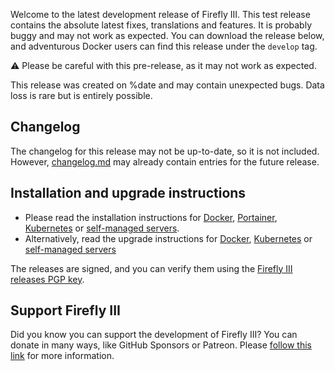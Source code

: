 Welcome to the latest development release of Firefly III. This test release contains the absolute latest fixes, translations and features. It is probably buggy and may not work as expected. You can download the release below, and adventurous Docker users can find this release under the `develop` tag.

:warning: Please be careful with this pre-release, as it may not work as expected.

This release was created on %date and may contain unexpected bugs. Data loss is rare but is entirely possible.

## Changelog

The changelog for this release may not be up-to-date, so it is not included. However, [changelog.md](https://github.com/firefly-iii/firefly-iii/blob/develop/changelog.md) may already contain entries for the future release.

## Installation and upgrade instructions

* Please read the installation instructions for [Docker](https://docs.firefly-iii.org/how-to/firefly-iii/installation/docker/), [Portainer](https://docs.firefly-iii.org/how-to/firefly-iii/installation/portainer/), [Kubernetes](https://docs.firefly-iii.org/how-to/firefly-iii/installation/kubernetes/) or [self-managed servers](https://docs.firefly-iii.org/how-to/firefly-iii/installation/self-managed/).
* Alternatively, read the upgrade instructions for [Docker](https://docs.firefly-iii.org/how-to/firefly-iii/upgrade/docker/), [Kubernetes](https://docs.firefly-iii.org/how-to/firefly-iii/upgrade/kubernetes/) or [self-managed servers](https://docs.firefly-iii.org/how-to/firefly-iii/upgrade/self-managed/)

The releases are signed, and you can verify them using the [Firefly III releases PGP key](https://docs.firefly-iii.org/explanation/more-information/signatures/).

## Support Firefly III

Did you know you can support the development of Firefly III? You can donate in many ways, like GitHub Sponsors or Patreon. Please [follow this link](https://bit.ly/donate-to-Firefly-III) for more information.
